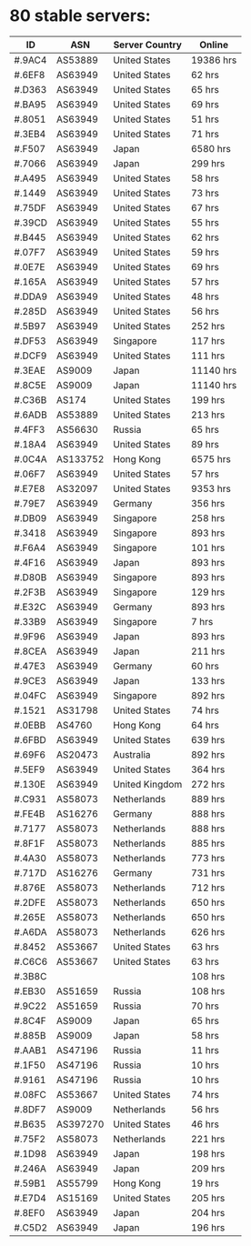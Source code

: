 # 80 stable servers:

| ID | ASN | Server Country | Online |
| ------ | ------ | ------ | ------ |
| #.9AC4 | AS53889 | United States | 19386 hrs |
| #.6EF8 | AS63949 | United States | 62 hrs |
| #.D363 | AS63949 | United States | 65 hrs |
| #.BA95 | AS63949 | United States | 69 hrs |
| #.8051 | AS63949 | United States | 51 hrs |
| #.3EB4 | AS63949 | United States | 71 hrs |
| #.F507 | AS63949 | Japan | 6580 hrs |
| #.7066 | AS63949 | Japan | 299 hrs |
| #.A495 | AS63949 | United States | 58 hrs |
| #.1449 | AS63949 | United States | 73 hrs |
| #.75DF | AS63949 | United States | 67 hrs |
| #.39CD | AS63949 | United States | 55 hrs |
| #.B445 | AS63949 | United States | 62 hrs |
| #.07F7 | AS63949 | United States | 59 hrs |
| #.0E7E | AS63949 | United States | 69 hrs |
| #.165A | AS63949 | United States | 57 hrs |
| #.DDA9 | AS63949 | United States | 48 hrs |
| #.285D | AS63949 | United States | 56 hrs |
| #.5B97 | AS63949 | United States | 252 hrs |
| #.DF53 | AS63949 | Singapore | 117 hrs |
| #.DCF9 | AS63949 | United States | 111 hrs |
| #.3EAE | AS9009 | Japan | 11140 hrs |
| #.8C5E | AS9009 | Japan | 11140 hrs |
| #.C36B | AS174 | United States | 199 hrs |
| #.6ADB | AS53889 | United States | 213 hrs |
| #.4FF3 | AS56630 | Russia | 65 hrs |
| #.18A4 | AS63949 | United States | 89 hrs |
| #.0C4A | AS133752 | Hong Kong | 6575 hrs |
| #.06F7 | AS63949 | United States | 57 hrs |
| #.E7E8 | AS32097 | United States | 9353 hrs |
| #.79E7 | AS63949 | Germany | 356 hrs |
| #.DB09 | AS63949 | Singapore | 258 hrs |
| #.3418 | AS63949 | Singapore | 893 hrs |
| #.F6A4 | AS63949 | Singapore | 101 hrs |
| #.4F16 | AS63949 | Japan | 893 hrs |
| #.D80B | AS63949 | Singapore | 893 hrs |
| #.2F3B | AS63949 | Singapore | 129 hrs |
| #.E32C | AS63949 | Germany | 893 hrs |
| #.33B9 | AS63949 | Singapore | 7 hrs |
| #.9F96 | AS63949 | Japan | 893 hrs |
| #.8CEA | AS63949 | Japan | 211 hrs |
| #.47E3 | AS63949 | Germany | 60 hrs |
| #.9CE3 | AS63949 | Japan | 133 hrs |
| #.04FC | AS63949 | Singapore | 892 hrs |
| #.1521 | AS31798 | United States | 74 hrs |
| #.0EBB | AS4760 | Hong Kong | 64 hrs |
| #.6FBD | AS63949 | United States | 639 hrs |
| #.69F6 | AS20473 | Australia | 892 hrs |
| #.5EF9 | AS63949 | United States | 364 hrs |
| #.130E | AS63949 | United Kingdom | 272 hrs |
| #.C931 | AS58073 | Netherlands | 889 hrs |
| #.FE4B | AS16276 | Germany | 888 hrs |
| #.7177 | AS58073 | Netherlands | 888 hrs |
| #.8F1F | AS58073 | Netherlands | 885 hrs |
| #.4A30 | AS58073 | Netherlands | 773 hrs |
| #.717D | AS16276 | Germany | 731 hrs |
| #.876E | AS58073 | Netherlands | 712 hrs |
| #.2DFE | AS58073 | Netherlands | 650 hrs |
| #.265E | AS58073 | Netherlands | 650 hrs |
| #.A6DA | AS58073 | Netherlands | 626 hrs |
| #.8452 | AS53667 | United States | 63 hrs |
| #.C6C6 | AS53667 | United States | 63 hrs |
| #.3B8C |  |  | 108 hrs |
| #.EB30 | AS51659 | Russia | 108 hrs |
| #.9C22 | AS51659 | Russia | 70 hrs |
| #.8C4F | AS9009 | Japan | 65 hrs |
| #.885B | AS9009 | Japan | 58 hrs |
| #.AAB1 | AS47196 | Russia | 11 hrs |
| #.1F50 | AS47196 | Russia | 10 hrs |
| #.9161 | AS47196 | Russia | 10 hrs |
| #.08FC | AS53667 | United States | 74 hrs |
| #.8DF7 | AS9009 | Netherlands | 56 hrs |
| #.B635 | AS397270 | United States | 46 hrs |
| #.75F2 | AS58073 | Netherlands | 221 hrs |
| #.1D98 | AS63949 | Japan | 198 hrs |
| #.246A | AS63949 | Japan | 209 hrs |
| #.59B1 | AS55799 | Hong Kong | 19 hrs |
| #.E7D4 | AS15169 | United States | 205 hrs |
| #.8EF0 | AS63949 | Japan | 204 hrs |
| #.C5D2 | AS63949 | Japan | 196 hrs |

